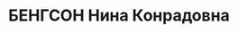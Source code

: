 ---
title: БЕНГСОН Нина Конрадовна
description: 'Род. в 1905, г. Одесса, русская, обр.: незаконченное среднее, б/п. Проживала:
  Москва, Малый Николопесковский пер., д. 11, кв. 14. Переводчица консульства Великобритании
  в Москве

  Арестована 17.09.1937. Обв. в шпионаже и участии в к.-р. террористической организации.
  Приговор: ВК ВС СССР, 28.11.1937 – ВМН. Расстреляна 28.11.1937, г.Москва.

  Реабилитирована ГВП СССР 05.07.1991'
---